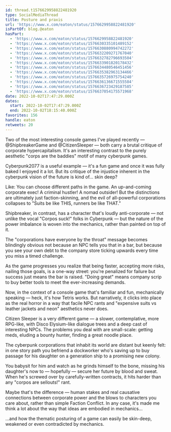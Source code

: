 ```yaml
---
id: thread.t1576629958822481920
type: SocialMediaThread
title: Posture and praxis
url: 'https://www.x.com/eaton/status/1576629958822481920'
isPartOf: blog.@eaton
hasPart:
  - 'https://www.x.com/eaton/status/1576629958822481920'
  - 'https://www.x.com/eaton/status/1576630335101489152'
  - 'https://www.x.com/eaton/status/1576630880994742272'
  - 'https://www.x.com/eaton/status/1576632209271767040'
  - 'https://www.x.com/eaton/status/1576632782796693504'
  - 'https://www.x.com/eaton/status/1576633901820178432'
  - 'https://www.x.com/eaton/status/1576634480546451456'
  - 'https://www.x.com/eaton/status/1576635382963134466'
  - 'https://www.x.com/eaton/status/1576635726975754240'
  - 'https://www.x.com/eaton/status/1576636136671555584'
  - 'https://www.x.com/eaton/status/1576636723429187585'
  - 'https://www.x.com/eaton/status/1576637054175571968'
date: 2022-10-02T17:47:29.000Z
dates:
  start: 2022-10-02T17:47:29.000Z
  end: 2022-10-02T18:15:40.000Z
favorites: 156
handle: eaton
retweets: 20
---
```

Two of the most interesting console games I've played recently — @ShipbreakerGame and @CitizenSleeper — both carry a brutal critique of corporate hypercapitalism. It's an interesting contrast to the purely aesthetic "corps are the baddies" motif of many cyberpunk games.

Cyberpunk2077 is a useful example — it's a fun game and once it was fully baked I enjoyed it a lot. But its critique of the injustice inherent in the cyberpunk vision of the future is kind of… skin deep?

Like: You can choose different paths in the game. An up-and-coming corporate exec! A criminal hustler! A nomad outsider! But the distinctions are ultimately just faction-skinning, and the evil of all-powerful corporations collapses to "Suits be like THIS, runners be like THAT."

Shipbreaker, in contrast, has a character that's loudly anti-corporate — not unlike the vocal "Corpos suck!" folks in Cyberpunk — but the nature of the power imbalance is woven into the mechanics, rather than painted on top of it.

The "corporations have everyone by the throat" message becomes blindingly obvious not because an NPC tells you that in a bar, but because you see your own debt to the company store ticking upwards every time you miss a timed challenge.

As the game progresses you realize that being faster, accepting more risks, nailing those goals, is a one-way street: you're penalized for failure but success just means the bar is raised. "Doing great" means company scrip to buy better tools to meet the ever-increasing demands.

Now, in the context of a console game that's familiar and fun, mechanically speaking — heck, it's how Tetris works. But narratively, it clicks into place as the real horror in a way that facile NPC rants and "expensive suits vs leather jackets and neon" aesthetics never does.

Citizen Sleeper is a very different game — a slower, contemplative, more RPG-like, with Disco Elysium-like dialogue trees and a deep cast of interesting NPCs. The problems you deal with are small-scale: getting meds, eluding a bounty hunter, finding a great noodle place.

The cyberpunk corporations that inhabit its world are distant but keenly felt: in one story path you befriend a dockworker who's saving up to buy passage for his daughter on a generation ship to a promising new colony.

You babysit for him and watch as he grinds himself to the bone, missing his daughter's now to — hopefully — secure her future by blood and sweat. When he's screwed over by carefully-written contracts, it hits harder than any "corpos are sellouts!" rant.

Maybe that's the difference — human stakes and real causative connections between corporate power and the blows to characters you care about, rather than simple Faction Conflict. In any case, it's made me think a lot about the way that ideas are embodied in mechanics…

…and how the thematic posturing of a game can easily be skin-deep, weakened or even contradicted by mechanics.
